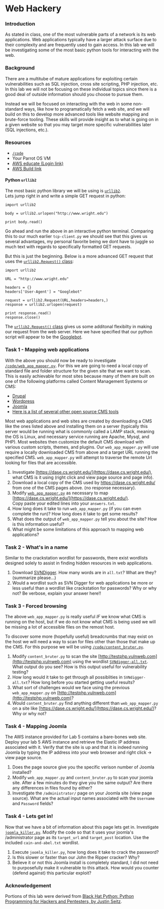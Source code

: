 # Web Hackery

### Introduction
As stated in class, one of the most vulnerable parts of a network is its web
applications.  Web applications typically have a larger attack surface due to
their complexity and are frequently used to gain access.  In this lab we will be
investigating some of the most basic python tools for interacting with the web.

### Background
There are a multitube of mature applications for exploiting certain
vulnerabilities such as SQL injection, cross site scripting, PHP injection, etc.
In this lab we will not be focusing on these individual topics since there is a
good deal of outside information should you choose to pursue them.

Instead we will be focused on interacting with the web in some non-standard
ways, like how to programatically fetch a web site, and we will build on this to develop
more advanced tools like website mapping and brute-force tooling.  These skills
will provide insight as to what is going on in a given website so that you may
target more specific vulnerabilities later (SQL injections, etc.).

### Resources
* [`/code`](../master/code/)
* Your Parrot OS VM
* [AWS educate (Login link)](https://www.awseducate.com/signin/SiteLogin)
* [AWS Build link](https://console.aws.amazon.com/cloudformation/home?region=us-east-1#/stacks/new?stackName=CEG-4900Lab05&templateURL=https:%2F%2Fs3.amazonaws.com%2Fwsu-cecs-cf-templates%2Fceg4900lab5.yml)

#### Python `urllib2`
The most basic python library we will be using is [`urllib2`](https://docs.python.org/2/library/urllib2.html).  
Lets jump right in and write a simple GET request in python:
```
import urllib2

body = urllib2.urlopen("http://www.wright.edu")

print body.read()
```

Go ahead and run the above in an interactive python terminal.  Comparing this to our
much earlier `tcp-client.py` we should see that this gives us several
advantages, my personal favorite being we dont have to juggle so much text with
regards to specifically formatted GET requests.  

But this is just the beginning.  Below is a more advanced GET request that uses
the [`urllib2.Request()` class](https://docs.python.org/2/library/urllib2.html#urllib2.Request):

```
import urllib2

URL = "http://www.wright.edu"

headers = {}
headers['User-Agent'] = "Googlebot"

request = urllib2.Request(URL,headers=headers,)
response = urllib2.urlopen(request)

print response.read()
response.close()
```

The [`urllib2.Request()` class](https://docs.python.org/2/library/urllib2.html#urllib2.Request)
gives us some additonal flexibilty in making our request from the web server.
Here we have specified that our python script will appear to be the
[Googlebot](https://en.wikipedia.org/wiki/Googlebot).

### Task 1 - Mapping web applications
With the above you should now be ready to investigate [`/code/web_app_mapper.py`](../blob/master/code/web_app_mapper.py).
For this we are going to need a local copy of standard file and folder structure
for the given site that we want to scan.  This is easily achievable for most
sites because many of them are built on one of the following platforms called Content Management
Systems or CMS:
* [Drupal](https://www.drupal.org/download)
* [Wordpress](https://wordpress.org/download/)
* [Joomla](https://downloads.joomla.org/us/)
* [Here is a list of several other open source CMS
  tools](https://itsfoss.com/open-source-cms/)

Most web applications and web sites are created by downloading a CMS like the
ones listed above and installing them on a server (typically this server would
be running what is commonly called a LAMP stack, meaning the OS is Linux, and necessary 
service running are Apache, Mysql, and PHP).  Most websites then customize the
default CMS download with various custom scripts, themes, and plugins.  Our 
`web_app_mapper.py` will use require a locally downloaded CMS from above and a 
target URL running the specified CMS.  `web_app_mapper.py` will attempt to 
traverse the remote Url looking for files that are accessible.

1. Investigate [https://dase.cs.wright.edu/](https://dase.cs.wright.edu/), what
   CMS is it using (right click and view page source and page info).
2. Download a local copy of the CMS used by https://dase.cs.wright.edu/ from one
   of the CMS pages above.  (no response necessary).
3. Modify [`web_app_mapper.py`](../master/code/web_app_mapper.py) as necessary 
   to map [https://dase.cs.wright.edu/](https://dase.cs.wright.edu/).  
   Copy paste your edited lines into your `answers.txt`.
4. How long does it take to run `web_app_mapper.py` (if you can even complete
   the run)? How long does it take to get some results?
5. What does the output of `web_app_mapper.py` tell you about the site?  How is
   this information useful?
6. What might be some limitations of this approach to mapping web applications?

### Task 2 - What's in a name
Similar to the crackstation wordlist for passwords, there exist wordlists
designed solely to assist in finding hidden resources in web applications.

1. Download [SVNDigger](https://www.netsparker.com/s/research/SVNDigger.zip).
   How many words are in `all.txt`?  What are they? (summarize please...)
2. Would a wordlist such as SVN Digger for web applications be more or less 
   useful than a wordlist like crackstation for passwords?  Why or why not? Be
   verbose, explain your answer here!!

### Task 3 - Forced browsing
The above `web_app_mapper.py` is really useful *IF* we know what CMS is running
on the host, but if we do not know what CMS is being used we will be missing a
lot of accessible files on the remost host.  

To discover some more (hopefully useful) breadcrumbs that may exist on the host
we will need a way to scan for files other than those that make up the CMS.  For
this purpose we will be using [`/code/content_bruter.py`](../master/code/content_bruter.py).

1. Modify `content_bruter.py` to scan the site [http://testphp.vulnweb.com](http://testphp.vulnweb.com)
   using the wordlist [`SVNdigger-all.txt`](../master/wordlists/SVNdigger-all.txt).  What output do you
   see?  How is this output useful for vulnerability testing?
2. How long would it take to get through all possiblities in
   `SVNdigger-all.txt`?  How long before you started getting useful results?
3. What sort of challenges would we face using the previous `web_app_mapper.py` 
   on [http://testphp.vulnweb.com](http://testphp.vulnweb.com)?
4. Would `content_bruter.py` find anything different than `web_app_mapper.py`
   on a site like [https://dase.cs.wright.edu/](https://dase.cs.wright.edu/)?
   Why or why not?

### Task 4 - Mapping Joomla
The AWS instance provided for Lab 5 contains a bare-bones web site.
Deploy your lab 5 AWS instance and retrieve the Elastic IP address associated
with it.  Verify that the site is up and that it is indeed running Joomla by typing the IP address
into your web browser and right click -> view page source.

1. Does the page source give you the specific verison number of Joomla
   installed?
2. Modify `web_app_mapper.py` and `content_bruter.py` to scan your joomla site.
   After a few minutes do they give you the same output?  Are there any
   differences in files found by either?
3. Investigate the `/administrator/` page on your Joomla site (view page source).
   What are the actual input names associated with the `Username` and `Password`
   fields?

### Task 4 - Lets get in!
Now that we have a bit of information about this page lets get in.  Investigate
[`joomla_killer.py`](../master/code/joomla_killer.py).  Modify the code so that
it uses your joomla's /administrator page as its `target_url` and `target_post`
location.  Use the included `cain-and-abel.txt` wordlist.

1. Execute  `joomla_killer.py`, how long does it take to crack the password?
2. Is this slower or faster than our John the Ripper cracker?  Why?
3. Believe it or not this Joomla install is completely standard, I did not need
   to purposefully make it vulnerable to this attack.  How would you
   counter (defend against) this particular exploit?  

### Acknowledgement
Portions of this lab were derived from [Black Hat Python: Python Programming for
Hackers and Pentesters, by Justin Seitz](https://nostarch.com/blackhatpython).
